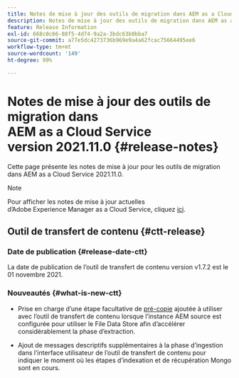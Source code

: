```yaml
---
title: Notes de mise à jour des outils de migration dans AEM as a Cloud Service version 2021.11.0
description: Notes de mise à jour des outils de migration dans AEM as a Cloud Service version 2021.11.0
feature: Release Information
exl-id: 668c0c66-88f5-4d74-9a2a-3bdc63b0bba7
source-git-commit: a77e5dc4273736b969e9a4a62fcac75664495ee6
workflow-type: tm+mt
source-wordcount: '149'
ht-degree: 99%

---
```


# Notes de mise à jour des outils de migration dans AEM as a Cloud Service version 2021.11.0 {#release-notes}

Cette page présente les notes de mise à jour pour les outils de migration dans AEM as a Cloud Service 2021.11.0.

>[!NOTE]
>Pour afficher les notes de mise à jour actuelles d’Adobe Experience Manager as a Cloud Service, cliquez [ici](https://experienceleague.adobe.com/docs/experience-manager-cloud-service/release-notes/release-notes/release-notes-current.html?lang=fr).

## Outil de transfert de contenu {#ctt-release}

### Date de publication {#release-date-ctt}

La date de publication de l’outil de transfert de contenu version v1.7.2 est le 01 novembre 2021.

### Nouveautés {#what-is-new-ctt}

* Prise en charge d’une étape facultative de [pré-copie](https://experienceleague.adobe.com/docs/experience-manager-cloud-service/moving/cloud-migration/content-transfer-tool/handling-large-content-repositories.html) ajoutée à utiliser avec l’outil de transfert de contenu lorsque l’instance AEM source est configurée pour utiliser le File Data Store afin d’accélérer considérablement la phase d’extraction.

* Ajout de messages descriptifs supplémentaires à la phase d’ingestion dans l’interface utilisateur de l’outil de transfert de contenu pour indiquer le moment où les étapes d’indexation et de récupération Mongo sont en cours.
